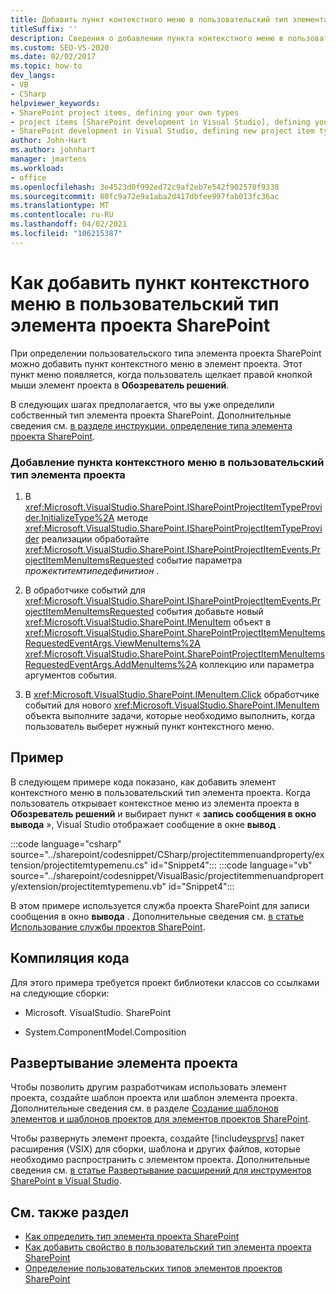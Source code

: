 ```yaml
---
title: Добавить пункт контекстного меню в пользовательский тип элемента проекта SharePoint
titleSuffix: ''
description: Сведения о добавлении пункта контекстного меню в пользовательский тип элемента проекта SharePoint. Пункт меню появляется при щелчке правой кнопкой мыши элемента проекта в обозреватель решений.
ms.custom: SEO-VS-2020
ms.date: 02/02/2017
ms.topic: how-to
dev_langs:
- VB
- CSharp
helpviewer_keywords:
- SharePoint project items, defining your own types
- project items [SharePoint development in Visual Studio], defining your own types
- SharePoint development in Visual Studio, defining new project item types
author: John-Hart
ms.author: johnhart
manager: jmartens
ms.workload:
- office
ms.openlocfilehash: 3e4523d0f992ed72c9af2eb7e542f902578f9338
ms.sourcegitcommit: 80fc9a72e9a1aba2d417dbfee997fab013fc36ac
ms.translationtype: MT
ms.contentlocale: ru-RU
ms.lasthandoff: 04/02/2021
ms.locfileid: "106215387"
---
```

# <a name="how-to-add-a-shortcut-menu-item-to-a-custom-sharepoint-project-item-type"></a>Как добавить пункт контекстного меню в пользовательский тип элемента проекта SharePoint
  При определении пользовательского типа элемента проекта SharePoint можно добавить пункт контекстного меню в элемент проекта. Этот пункт меню появляется, когда пользователь щелкает правой кнопкой мыши элемент проекта в **Обозреватель решений**.

 В следующих шагах предполагается, что вы уже определили собственный тип элемента проекта SharePoint. Дополнительные сведения см. [в разделе инструкции. определение типа элемента проекта SharePoint](../sharepoint/how-to-define-a-sharepoint-project-item-type.md).

### <a name="to-add-a-shortcut-menu-item-to-a-custom-project-item-type"></a>Добавление пункта контекстного меню в пользовательский тип элемента проекта

1. В <xref:Microsoft.VisualStudio.SharePoint.ISharePointProjectItemTypeProvider.InitializeType%2A> методе <xref:Microsoft.VisualStudio.SharePoint.ISharePointProjectItemTypeProvider> реализации обработайте <xref:Microsoft.VisualStudio.SharePoint.ISharePointProjectItemEvents.ProjectItemMenuItemsRequested> событие параметра *прожектитемтипедефинитион* .

2. В обработчике событий для <xref:Microsoft.VisualStudio.SharePoint.ISharePointProjectItemEvents.ProjectItemMenuItemsRequested> события добавьте новый <xref:Microsoft.VisualStudio.SharePoint.IMenuItem> объект в <xref:Microsoft.VisualStudio.SharePoint.SharePointProjectItemMenuItemsRequestedEventArgs.ViewMenuItems%2A> <xref:Microsoft.VisualStudio.SharePoint.SharePointProjectItemMenuItemsRequestedEventArgs.AddMenuItems%2A> коллекцию или параметра аргументов события.

3. В <xref:Microsoft.VisualStudio.SharePoint.IMenuItem.Click> обработчике событий для нового <xref:Microsoft.VisualStudio.SharePoint.IMenuItem> объекта выполните задачи, которые необходимо выполнить, когда пользователь выберет нужный пункт контекстного меню.

## <a name="example"></a>Пример
 В следующем примере кода показано, как добавить элемент контекстного меню в пользовательский тип элемента проекта. Когда пользователь открывает контекстное меню из элемента проекта в **Обозреватель решений** и выбирает пункт « **запись сообщения в окно вывода** », Visual Studio отображает сообщение в окне **вывод** .

 :::code language="csharp" source="../sharepoint/codesnippet/CSharp/projectitemmenuandproperty/extension/projectitemtypemenu.cs" id="Snippet4":::
 :::code language="vb" source="../sharepoint/codesnippet/VisualBasic/projectitemmenuandproperty/extension/projectitemtypemenu.vb" id="Snippet4":::

 В этом примере используется служба проекта SharePoint для записи сообщения в окно **вывода** . Дополнительные сведения см. [в статье Использование службы проектов SharePoint](../sharepoint/using-the-sharepoint-project-service.md).

## <a name="compile-the-code"></a>Компиляция кода
 Для этого примера требуется проект библиотеки классов со ссылками на следующие сборки:

- Microsoft. VisualStudio. SharePoint

- System.ComponentModel.Composition

## <a name="deploy-the-project-item"></a>Развертывание элемента проекта
 Чтобы позволить другим разработчикам использовать элемент проекта, создайте шаблон проекта или шаблон элемента проекта. Дополнительные сведения см. в разделе [Создание шаблонов элементов и шаблонов проектов для элементов проектов SharePoint](../sharepoint/creating-item-templates-and-project-templates-for-sharepoint-project-items.md).

 Чтобы развернуть элемент проекта, создайте [!include[vsprvs](../sharepoint/includes/vsprvs-md.md)] пакет расширения (VSIX) для сборки, шаблона и других файлов, которые необходимо распространить с элементом проекта. Дополнительные сведения см. [в статье Развертывание расширений для инструментов SharePoint в Visual Studio](../sharepoint/deploying-extensions-for-the-sharepoint-tools-in-visual-studio.md).

## <a name="see-also"></a>См. также раздел
- [Как определить тип элемента проекта SharePoint](../sharepoint/how-to-define-a-sharepoint-project-item-type.md)
- [Как добавить свойство в пользовательский тип элемента проекта SharePoint](../sharepoint/how-to-add-a-property-to-a-custom-sharepoint-project-item-type.md)
- [Определение пользовательских типов элементов проектов SharePoint](../sharepoint/defining-custom-sharepoint-project-item-types.md)
